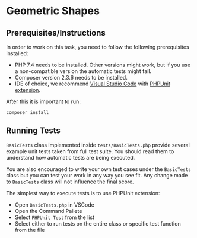 # Geometric Shapes

## Prerequisites/Instructions

In order to work on this task, you need to follow the following prerequisites installed:

- PHP 7.4 needs to be installed. Other versions might work, but if you use a non-compatible version the automatic tests might fail.
- Composer version 2.3.6 needs to be installed.
- IDE of choice, we recommend [Visual Studio Code](https://code.visualstudio.com/) with [PHPUnit extension](https://marketplace.visualstudio.com/items?itemName=emallin.phpunit).

After this it is important to run:

```
composer install 
```

## Running Tests

`BasicTests` class implemented inside `tests/BasicTests.php` provide several example unit tests taken from full test suite. You should read them to understand how automatic tests are being executed.

You are also encouraged to write your own test cases under the `BasicTests` class but you can test your work in any way you see fit. Any change made to `BasicTests` class will not influence the final score.

The simplest way to execute tests is to use PHPUnit extension:
- Open `BasicTests.php` in VSCode
- Open the Command Pallete
- Select `PHPUnit Test` from the list
- Select either to run tests on the entire class or specific test function from the file
